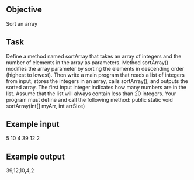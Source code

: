 ## Objective
Sort an array

## Task
Define a method named sortArray that takes an array of integers and the number of elements in the array as parameters. Method sortArray() modifies the array parameter by sorting the elements in descending order (highest to lowest). Then write a main program that reads a list of integers from input, stores the integers in an array, calls sortArray(), and outputs the sorted array. The first input integer indicates how many numbers are in the list. Assume that the list will always contain less than 20 integers.
Your program must define and call the following method:  public static void sortArray(int[] myArr, int arrSize)

## Example input
5 10 4 39 12 2

## Example output
39,12,10,4,2

